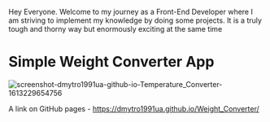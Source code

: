 Hey Everyone. Welcome to my journey as a Front-End Developer where I am striving to implement my knowledge by doing some projects. It is a truly tough and thorny way but enormously exciting at the same time

# Simple Weight Converter App

![screenshot-dmytro1991ua-github-io-Temperature_Converter-1613229654756](https://user-images.githubusercontent.com/61331410/107854249-64dc4500-6e23-11eb-94ea-b2712ad786ab.png)

A link on GitHub pages - https://dmytro1991ua.github.io/Weight_Converter/
